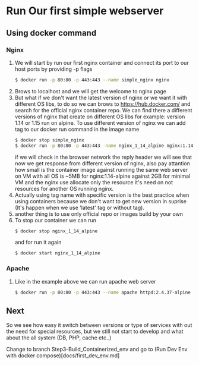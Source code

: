 # Run Our first simple webserver
## Using docker command
### Nginx
1. We will start by run our first nginx container and connect its port to our host ports by providing -p flags
   ```bash
   $ docker run -p 80:80 -p 443:443 --name simple_nginx nginx
   ```
1. Brows to localhost and we will get the welcome to nginx page
1. But what if we don't want the latest version of nginx or we want it with different OS libs, to do so
we can brows to <https://hub.docker.com/> and search for the official nginx container repo. We can find there a 
different versions of nginx that create on different OS libs for example: version 1.14 or 1.15 run on alpine.
To use different version of nginx we can add tag to our docker run command in the image name
    ```bash
    $ docker stop simple_nginx
    $ docker run -p 80:80 -p 443:443 -name nginx_1_14_alpine nginx:1.14-alpine
    ```
    if we will check in the browser network the reply header we will see that now we get response from different version 
    of nginx, also pay attantion how small is the container image against running the same web server on VM with all OS
    is ~5MB for nginx:1.14-alpine against 2GB for minimal VM and the nginx use allocate only the resource it's need on 
    not resources for another OS running nginx.
1. Actually using tag name with specific version is the best practice when using containers because we don't want
to get new version in suprise (It's happen when we use 'latest' tag or without tag).
1. another thing is to use only official repo or images build by your own
1. To stop our container we can run
    ```bash
    $ docker stop nginx_1_14_alpine
    ```
    and for run it again 
    ```bash
    $ docker start nginx_1_14_alpine
    ```
### Apache
1. Like in the example above we can run apache web server
    ```bash
    $ docker run -p 80:80 -p 443:443 --name apache httpd:2.4.37-alpine
    ```

## Next
So we see how easy it switch between versions or type of services with out the need for special resources, but we still 
not start to develop and what about the all system (DB, PHP, cache etc..)

Change to branch Step3-Build_Containerized_env and go to (Run Dev Env with docker compose)[docs/first_dev_env.md]